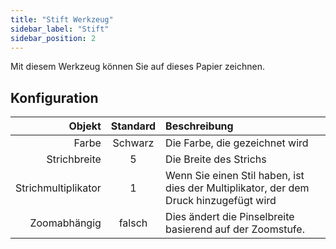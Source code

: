 ```yaml
---
title: "Stift Werkzeug"
sidebar_label: "Stift"
sidebar_position: 2
---
```



Mit diesem Werkzeug können Sie auf dieses Papier zeichnen.

## Konfiguration

|              Objekt | Standard | Beschreibung                                                                          |
| -------------------:|:--------:|:------------------------------------------------------------------------------------- |
|               Farbe | Schwarz  | Die Farbe, die gezeichnet wird                                                        |
|        Strichbreite |    5     | Die Breite des Strichs                                                                |
| Strichmultiplikator |    1     | Wenn Sie einen Stil haben, ist dies der Multiplikator, der dem Druck hinzugefügt wird |
|        Zoomabhängig |  falsch  | Dies ändert die Pinselbreite basierend auf der Zoomstufe.                             |
